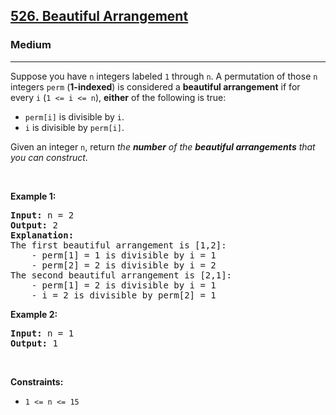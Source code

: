 <h2><a href="https://leetcode.com/problems/beautiful-arrangement/">526. Beautiful Arrangement</a></h2><h3>Medium</h3><hr><div style="user-select: auto;"><p style="user-select: auto;">Suppose you have <code style="user-select: auto;">n</code> integers labeled <code style="user-select: auto;">1</code> through <code style="user-select: auto;">n</code>. A permutation of those <code style="user-select: auto;">n</code> integers <code style="user-select: auto;">perm</code> (<strong style="user-select: auto;">1-indexed</strong>) is considered a <strong style="user-select: auto;">beautiful arrangement</strong> if for every <code style="user-select: auto;">i</code> (<code style="user-select: auto;">1 &lt;= i &lt;= n</code>), <strong style="user-select: auto;">either</strong> of the following is true:</p>

<ul style="user-select: auto;">
	<li style="user-select: auto;"><code style="user-select: auto;">perm[i]</code> is divisible by <code style="user-select: auto;">i</code>.</li>
	<li style="user-select: auto;"><code style="user-select: auto;">i</code> is divisible by <code style="user-select: auto;">perm[i]</code>.</li>
</ul>

<p style="user-select: auto;">Given an integer <code style="user-select: auto;">n</code>, return <em style="user-select: auto;">the <strong style="user-select: auto;">number</strong> of the <strong style="user-select: auto;">beautiful arrangements</strong> that you can construct</em>.</p>

<p style="user-select: auto;">&nbsp;</p>
<p style="user-select: auto;"><strong class="example" style="user-select: auto;">Example 1:</strong></p>

<pre style="user-select: auto;"><strong style="user-select: auto;">Input:</strong> n = 2
<strong style="user-select: auto;">Output:</strong> 2
<b style="user-select: auto;">Explanation:</b> 
The first beautiful arrangement is [1,2]:
    - perm[1] = 1 is divisible by i = 1
    - perm[2] = 2 is divisible by i = 2
The second beautiful arrangement is [2,1]:
    - perm[1] = 2 is divisible by i = 1
    - i = 2 is divisible by perm[2] = 1
</pre>

<p style="user-select: auto;"><strong class="example" style="user-select: auto;">Example 2:</strong></p>

<pre style="user-select: auto;"><strong style="user-select: auto;">Input:</strong> n = 1
<strong style="user-select: auto;">Output:</strong> 1
</pre>

<p style="user-select: auto;">&nbsp;</p>
<p style="user-select: auto;"><strong style="user-select: auto;">Constraints:</strong></p>

<ul style="user-select: auto;">
	<li style="user-select: auto;"><code style="user-select: auto;">1 &lt;= n &lt;= 15</code></li>
</ul>
</div>